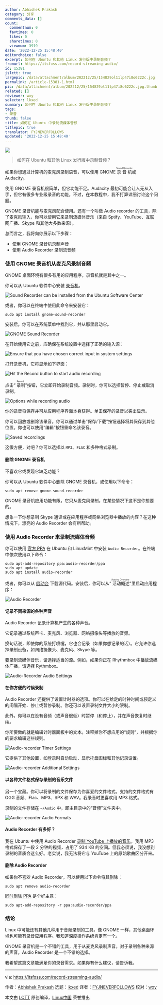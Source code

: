 ```yaml
---
author: Abhishek Prakash
category: 分享
comments_data: []
count:
  commentnum: 0
  favtimes: 0
  likes: 0
  sharetimes: 0
  viewnum: 3919
date: '2022-12-25 15:48:40'
editorchoice: false
excerpt: 如何在 Ubuntu 和其他 Linux 发行版中录制音频？
fromurl: https://itsfoss.com/record-streaming-audio/
id: 15381
islctt: true
largepic: /data/attachment/album/202212/25/154829ol11lp47i8o6222c.jpg
permalink: /article-15381-1.html
pic: /data/attachment/album/202212/25/154829ol11lp47i8o6222c.jpg.thumb.jpg
related: []
reviewer: wxy
selector: lkxed
summary: 如何在 Ubuntu 和其他 Linux 发行版中录制音频？
tags:
- 录音
thumb: false
title: 如何在 Ubuntu 中录制流媒体音频
titlepic: true
translator: FYJNEVERFOLLOWS
updated: '2022-12-25 15:48:40'
---
```


![](/data/attachment/album/202212/25/154829ol11lp47i8o6222c.jpg)



> 
> 如何在 Ubuntu 和其他 Linux 发行版中录制音频？
> 
> 
> 


如果你想通过计算机的麦克风录制语音，可以使用 GNOME <ruby> 录音机 <rt>  Sound Recorder </rt></ruby> 或 Audacity。


使用 GNOME 录音机很简单，但它功能不足。Audacity 最初可能会让人无从入手，但它有很多专业级录音的功能。不过，在本教程中，我不打算详细讨论这个问题。


GNOME 录音机能与麦克风配合使用。还有一个叫做 Audio recorder 的工具，除了麦克风输入，你可以使用它来录制流媒体音乐（来自 Sptify、YouTube、互联网广播、Skype 和其他大多数来源）。


总而言之，我将向你展示以下步骤：


* 使用 GNOME 录音机录制声音
* 使用 Audio Recorder 录制流音频


### 使用 GNOME 录音机从麦克风录制音频


GNOME 桌面环境有很多有用的应用程序，录音机就是其中之一。


你可以从 Ubuntu 软件中心安装 [录音机](https://wiki.gnome.org/Apps/SoundRecorder)。


![Sound Recorder can be installed from the Ubuntu Software Center](/data/attachment/album/202212/25/154841ku4ggolyogi7guur.png)


或者，你可以在终端中使用此命令来安装它：



```
sudo apt install gnome-sound-recorder

```

安装后，你可以在系统菜单中找到它，并从那里启动它。


![GNOME Sound Recorder](/data/attachment/album/202212/25/154841lqs48hgq4sblhs8s.png)


在开始使用它之前，应确保在系统设置中选择了正确的输入源：


![Ensure that you have chosen correct input in system settings](/data/attachment/album/202212/25/154841tzfuvgr589vj0uzo.png)


打开录音机，它将显示如下界面：


![Hit the Record button to start audio recording](/data/attachment/album/202212/25/154842exxfxkwvwhee5xgs.png)


点击“<ruby> 录制 <rt>  Record </rt></ruby>”按钮，它立即开始录制音频。录制时，你可以选择暂停、停止或取消录制。


![Options while recording audio](/data/attachment/album/202212/25/154842l1nk1t7mvgvztevw.png)


你的录音将保存并可从应用程序界面本身获得。单击保存的录音以突出显示。


你可以回放或删除该录音。你可以通过单击“保存/下载”按钮选择将其保存到其他位置。你也可以使用“编辑”按钮重命名该录音。


![Saved recordings](/data/attachment/album/202212/25/154842renjcncnjj5e452o.png)


这很方便，对吧？你可以选择以 `MP3`、`FLAC` 和多种格式录制。


#### 删除 GNOME 录音机


不喜欢它或发现它缺乏功能？


你可以从 Ubuntu 软件中心删除 GNOME 录音机，或使用以下命令：



```
sudo apt remove gnome-sound-recorder

```

GNOME 录音机应用功能有限，它只从麦克风录制，在某些情况下这不是你想要的。


想象一下你想录制 Skype 通话或在应用程序或网络浏览器中播放的内容？在这种情况下，漂亮的 Audio Recorder 会有所帮助。


### 使用 Audio Recorder 来录制流媒体音频


你可以使用 [官方 PPA](https://launchpad.net/~audio-recorder/+archive/ubuntu/ppa) 在 Ubuntu 和 LinuxMint 中安装 `Audio Recorder`。在终端中依次使用以下命令：



```
sudo apt-add-repository ppa:audio-recorder/ppa
sudo apt update
sudo apt install audio-recorder

```

或者，你可以从 [启动台](https://launchpad.net/audio-recorder) 下载源代码。安装后，你可以从“<ruby> 活动概述 <rt>  Activity Overview </rt></ruby>”里启动应用程序：


![Audio Recorder](/data/attachment/album/202212/25/154842mtum14v2vl2vurvv.png)


#### 记录不同来源的各种声音


Audio Recorder 记录计算机产生的各种声音。


它记录通过系统声卡、麦克风、浏览器、网络摄像头等播放的音频。


换句话说，即使你的系统打喷嚏，它也会记录（如果你想记录的话）。它允许你选择录制设备，如网络摄像头、麦克风、Skype 等。


要录制流媒体音乐，请选择适当的源。例如，如果你正在 Rhythmbox 中播放流媒体广播，请选择 Rythmbox。


![Audio-Recorder Audio Settings](/data/attachment/album/202212/25/154843me3eadha3tl872cv.png)


#### 在你方便的时候录制


Audio Recorder 还提供了设置计时器的选项。你可以在给定的时钟时间或预定义的间隔开始、停止或暂停录制。你还可以设置录制文件大小的限制。


此外，你可以在没有音频（或声音很低）时暂停（和停止），并在声音恢复时继续。


你所要做的就是编辑计时器面板中的文本。注释掉你不想应用的“规则”，并根据你的要求编辑这些规则。


![Audio-recorder Timer Settings](/data/attachment/album/202212/25/154843frd8i7u3gi30kfc3.png)


它提供了其他设置，如登录时自动启动、显示托盘图标和其他记录设置。


![Audio-recorder Additional Settings](/data/attachment/album/202212/25/154843dom1na2n8ztom2ng.png)


#### 以各种文件格式保存录制的音乐文件


另一个宝藏。你可以将录制的文件保存为你喜爱的文件格式。支持的文件格式有 OGG 音频、Flac、MP3、SPX 和 WAV。我录音时更喜欢用 MP3 格式。


录制的文件存储在 `~/Audio` 中，即主目录中的“音频”文件夹中。


![Audio-recorder Audio Formats](/data/attachment/album/202212/25/154844a7ogq2g707r9q75q.png)


#### Audio Recorder 有多好？


我在 Ubuntu 中使用 Audio Recorder [录制 YouTube 上播放的音乐](https://itsfoss.com/youtube-dl-audio-only/)。我用 MP3 格式保存了一段 2 分钟的视频，占用了 934 KB 的空间。但我必须说，我没想到录制的音质会这么好。老实说，我无法将它与 YouTube 上的原始歌曲区分开来。


#### 删除 Audio Recorder


如果你不喜欢 Audio Recorder，可以使用以下命令将其删除：



```
sudo apt remove audio-recorder

```

[同时删除 PPA](https://itsfoss.com/how-to-remove-or-delete-ppas-quick-tip/) 是个好主意：



```
sudo apt-add-repository -r ppa:audio-recorder/ppa

```

### 结论


Linux 中可能还有其他几种用于音频录制的工具。像 GNOME 一样，其他桌面环境也可能有录音应用程序。我知道深度操作系统肯定有一个。


GNOME 录音机是一个不错的工具，用于从麦克风录制声音。对于录制各种来源的声音，Audio Recorder 是一个不错的选择。


我希望这篇文章能满足你的录音需求。如果你有什么建议，请告诉我。




---


via: <https://itsfoss.com/record-streaming-audio/>


作者：[Abhishek Prakash](https://itsfoss.com/) 选题：[lkxed](https://github.com/lkxed) 译者：[FYJNEVERFOLLOWS](https://github.com/FYJNEVERFOLLOWS) 校对：[wxy](https://github.com/wxy)


本文由 [LCTT](https://github.com/LCTT/TranslateProject) 原创编译，[Linux中国](https://linux.cn/) 荣誉推出